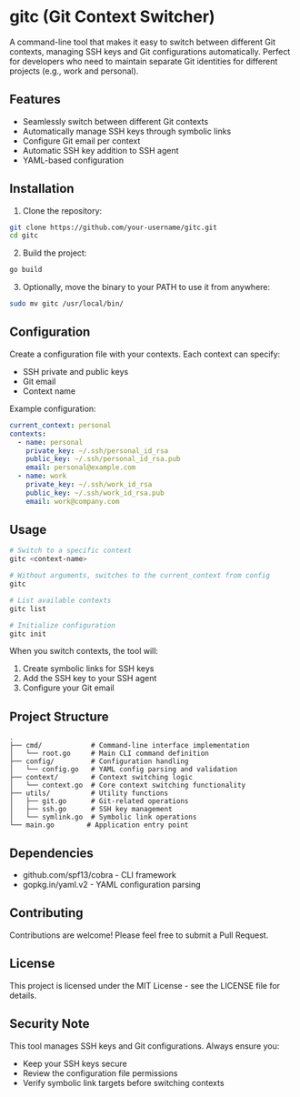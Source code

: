 # gitc (Git Context Switcher)

A command-line tool that makes it easy to switch between different Git contexts, managing SSH keys and Git configurations automatically. Perfect for developers who need to maintain separate Git identities for different projects (e.g., work and personal).

## Features

- Seamlessly switch between different Git contexts
- Automatically manage SSH keys through symbolic links
- Configure Git email per context
- Automatic SSH key addition to SSH agent
- YAML-based configuration

## Installation

1. Clone the repository:
```bash
git clone https://github.com/your-username/gitc.git
cd gitc
```

2. Build the project:
```bash
go build
```

3. Optionally, move the binary to your PATH to use it from anywhere:
```bash
sudo mv gitc /usr/local/bin/
```

## Configuration

Create a configuration file with your contexts. Each context can specify:
- SSH private and public keys
- Git email
- Context name

Example configuration:
```yaml
current_context: personal
contexts:
  - name: personal
    private_key: ~/.ssh/personal_id_rsa
    public_key: ~/.ssh/personal_id_rsa.pub
    email: personal@example.com
  - name: work
    private_key: ~/.ssh/work_id_rsa
    public_key: ~/.ssh/work_id_rsa.pub
    email: work@company.com
```

## Usage

```bash
# Switch to a specific context
gitc <context-name>

# Without arguments, switches to the current_context from config
gitc

# List available contexts
gitc list

# Initialize configuration
gitc init
```

When you switch contexts, the tool will:
1. Create symbolic links for SSH keys
2. Add the SSH key to your SSH agent
3. Configure your Git email

## Project Structure

```
.
├── cmd/            # Command-line interface implementation
│   └── root.go     # Main CLI command definition
├── config/         # Configuration handling
│   └── config.go   # YAML config parsing and validation
├── context/        # Context switching logic
│   └── context.go  # Core context switching functionality
├── utils/          # Utility functions
│   ├── git.go      # Git-related operations
│   ├── ssh.go      # SSH key management
│   └── symlink.go  # Symbolic link operations
└── main.go        # Application entry point
```

## Dependencies

- github.com/spf13/cobra - CLI framework
- gopkg.in/yaml.v2 - YAML configuration parsing

## Contributing

Contributions are welcome! Please feel free to submit a Pull Request.

## License

This project is licensed under the MIT License - see the LICENSE file for details.

## Security Note

This tool manages SSH keys and Git configurations. Always ensure you:
- Keep your SSH keys secure
- Review the configuration file permissions
- Verify symbolic link targets before switching contexts
